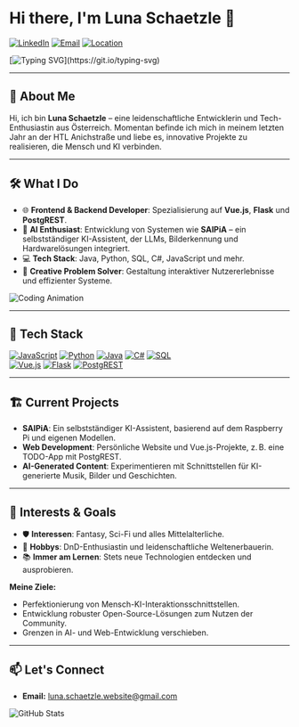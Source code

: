 # Hi there, I'm Luna Schaetzle 👋

[![LinkedIn](https://img.shields.io/badge/LinkedIn-Luna-blue?style=flat-square&logo=linkedin)](https://www.linkedin.com/in/luna-schaetzle) [![Email](https://img.shields.io/badge/Email-luna.schaetzle.website@gmail.com-c14438?style=flat-square&logo=gmail)](mailto:luna.schaetzle.website@gmail.com) [![Location](https://img.shields.io/badge/Location-Austria-red?style=flat-square&logo=googlemaps)](https://www.google.com/maps/place/Austria)

[![Typing SVG](https://readme-typing-svg.demolab.com?font=Fira+Code&size=27&pause=1000&color=F700F7&width=435&lines=Welcome+to+my+GitHub+Profile!;Let's+Code+Together!)](https://git.io/typing-svg)

---

## 🌟 About Me
Hi, ich bin **Luna Schaetzle** – eine leidenschaftliche Entwicklerin und Tech-Enthusiastin aus Österreich. Momentan befinde ich mich in meinem letzten Jahr an der HTL Anichstraße und liebe es, innovative Projekte zu realisieren, die Mensch und KI verbinden.

---

## 🛠️ What I Do
- 🌐 **Frontend & Backend Developer**: Spezialisierung auf **Vue.js**, **Flask** und **PostgREST**.
- 🤖 **AI Enthusiast**: Entwicklung von Systemen wie **SAIPiA** – ein selbstständiger KI-Assistent, der LLMs, Bilderkennung und Hardwarelösungen integriert.
- 💻 **Tech Stack**: Java, Python, SQL, C#, JavaScript und mehr.
- 🎨 **Creative Problem Solver**: Gestaltung interaktiver Nutzererlebnisse und effizienter Systeme.

![Coding Animation](https://media.giphy.com/media/l41YtZOb9EUABnuqA/giphy.gif)

---

## 🚀 Tech Stack

[![JavaScript](https://img.shields.io/badge/JavaScript-F7DF1E?style=flat-square&logo=javascript&logoColor=black)](https://developer.mozilla.org/en-US/docs/Web/JavaScript) [![Python](https://img.shields.io/badge/Python-3776AB?style=flat-square&logo=python&logoColor=white)](https://www.python.org) [![Java](https://img.shields.io/badge/Java-007396?style=flat-square&logo=java&logoColor=white)](https://www.java.com) [![C#](https://img.shields.io/badge/C%23-239120?style=flat-square&logo=csharp&logoColor=white)](https://learn.microsoft.com/en-us/dotnet/csharp/) [![SQL](https://img.shields.io/badge/SQL-4479A1?style=flat-square&logo=postgresql&logoColor=white)](https://www.postgresql.org)  
[![Vue.js](https://img.shields.io/badge/Vue.js-4FC08D?style=flat-square&logo=vue.js&logoColor=white)](https://vuejs.org) [![Flask](https://img.shields.io/badge/Flask-000000?style=flat-square&logo=flask&logoColor=white)](https://flask.palletsprojects.com/) [![PostgREST](https://img.shields.io/badge/PostgREST-99E898?style=flat-square&logo=postgresql&logoColor=white)](https://postgrest.org)

---

## 🏗️ Current Projects
- **SAIPiA**: Ein selbstständiger KI-Assistent, basierend auf dem Raspberry Pi und eigenen Modellen.
- **Web Development**: Persönliche Website und Vue.js-Projekte, z. B. eine TODO-App mit PostgREST.
- **AI-Generated Content**: Experimentieren mit Schnittstellen für KI-generierte Musik, Bilder und Geschichten.

---

## 🎯 Interests & Goals
- 🛡️ **Interessen**: Fantasy, Sci-Fi und alles Mittelalterliche.
- 🎲 **Hobbys**: DnD-Enthusiastin und leidenschaftliche Weltenerbauerin.
- 📚 **Immer am Lernen**: Stets neue Technologien entdecken und ausprobieren.
  
**Meine Ziele:**
- Perfektionierung von Mensch-KI-Interaktionsschnittstellen.
- Entwicklung robuster Open-Source-Lösungen zum Nutzen der Community.
- Grenzen in AI- und Web-Entwicklung verschieben.

---

## 📫 Let's Connect
- **Email:** [luna.schaetzle.website@gmail.com](mailto:luna.schaetzle.website@gmail.com)

![GitHub Stats](https://github-readme-stats.vercel.app/api?username=Luna-Schaetzle&show_icons=true&theme=radical)

<!---
- 👋 Hi, I’m @Luna-Schaetzle
- 👀 I’m interested in Programming/IT/Movies/Anime & Manga/
- 🌱 I’m currently learning at the HTL Anichstraße Innsbruck Austria
<!---
- 💞️ I’m looking to collaborate on ...
--->
<!--
- 📫 How to reach me luna.schaetzle.website@gmail.com
- 🖱 Visit my website: [Luna-Schaetzle.xyz](https://luna-schaetzle.xyz/index.html)

<!---
Luna-Schaetzle/Luna-Schaetzle is a ✨ special ✨ repository because its `README.md` (this file) appears on your GitHub profile.
You can click the Preview link to take a look at your changes.
--->
